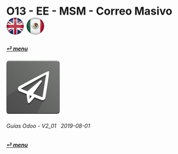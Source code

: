 # O13 - EE - MSM - Correo Masivo &nbsp;&nbsp;&nbsp;&nbsp; [![en-uk](/doc/img/en-uk_flag_button_small.png)](/en-uk/o13/ee/msm/en-uk-o13-ee-msm-mass-marketing-guides.md) [ ![es-mx](/doc/img/es-mx_flag_button_small.png)](/es-mx/o13/ee/msm/es-mx-o13-ee-msm-mass-marketing-guides.md)
#### [_&#x23CE; menu_](/es-mx/o13/ee/es-mx-o13-ee-guides-menu.md "Regresar al menúu de EE")  
### ![msm](/doc/img/mass_mailing.png) 
	
###### Guías Odoo - V2_01 &nbsp; 2019-08-01  
**[_&#x23CE; menu_](/es-mx/o13/ee/es-mx-o13-ee-guides-menu.md)**  

